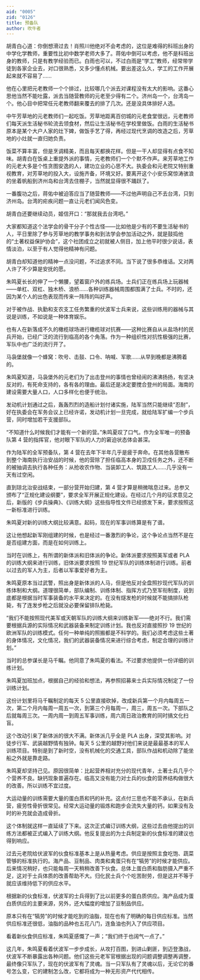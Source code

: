 ```yaml
---
aid: "0005"
zid: "0126"
title: 预备队
author: 吹牛者
---
```


胡青白心道：你倒想滑过去！肖照川他绝对不会考虑的，这位是难得的科班出身的中学化学教师，重要性比初中数学老师大多了。蒋佑中倒可以考虑，他不是科班出身的教师，只是有教学经验而已。白雨也可以，不过白雨是“学工”教师，经常带学徒到各家企业去，对口很熟悉，又多少懂点机械。要出差这么久，学工的工作开展起来就不容易了……

他在心里把元老教师一个个排过，比较哪几个派去对课程没有太大的影响。这番心思他当然不能吐露，派去当随营教师的元老至少得有二个。济州岛一个，台湾岛一个。他心目中把常任元老教师翻来覆去的排了几次。还是没具体排好人选。

中午芳草地的元老教师们一起吃饭。芳草地距离百仞城的元老食堂很远，元老教师们每天派生活秘书轮流去领食材，然后让生活秘书在学校里做饭。白雨的生活秘书原本是某个大户人家的灶下婢，做饭手艺了得，再经过现代烹调的改造之后，芳草地的小灶就一直归她负责。

饭菜不算丰富，但是烹调精美，而且每天都换花样。但是一干人却显得有点食不知味。胡青白在饭桌上重提外派的事情，元老教师们一个个默不作声。来芳草地工作的元老大多是个性贪图安逸的人，建功立业的心思不大。执委会和元老院又特别重视教育，对芳草地的投入大，设施齐备，环境又好。要离开这个小安乐窝惊涛骇浪的坐着帆船到济州岛和台湾去住棚子，当然就显得很不踊跃了。

一番腹功之后，蒋佑中被迫答应当了随营教师——不过他声明自己不去台湾，只到济州岛。台湾的疟疾问题一直让元老们闻风色变。

胡青白还要继续动员，姬信开口：“那就我去台湾吧。”

大家都知道这个法学会的骨干分子个性古怪——比如他是少有的不要生活秘书的人，平日里除了参与芳草地的教学事务和到法学会参加活动之外，就是鼓捣他的“土著权益保护协会”，这个社团成立之初就被人侧目，加上他平时很少说话，表情淡泊，以至于有人觉得他精神有问题。

胡青白却知道他的精神一点没问题，不过追求不同。当下说了很多恭维话。又对两人许了不少算是安抚的愿。

朱鸣夏长长的伸了一个懒腰，望着窗户外的练兵场。士兵们正在练兵场上玩器械——单杠、双杠、独木桥、浪桥……各种训练器械周围都围满了士兵。不时的，还因为某个人的出色表现而传来一阵阵的叫好声。

对于被作战、执勤和支农支工任务繁重的伏波军士兵来说，这些训练用的器械与其说是训练，不如说是一种体育娱乐。

也有人在新落成不久的橄榄球场进行橄榄球对抗赛——这种比赛自从从盐场村的民兵开始，已经广泛的流行到临高的各个角落。作为一种组织性对抗性极强的比赛，军队中也广泛的流行开了。

马袅堡就像一个蜂窝：吹号、击鼓、口令、呐喊、军歌……从早到晚都是沸腾着的。

朱鸣夏知道，马袅堡外的元老们为了出击登州的事情也曾经闹的沸沸扬扬，有坚决反对的，有死命支持的，各有各的理由。最后还是决定要搅合登州的局面。海南的建设需要大量人口，人口多样化也便于统治。

发动机计划通过之后，轰轰烈烈的造船计划付诸实施，陆军当然只能继续“忍耐”，好在执委会在军务会议上已经许诺，发动机计划一旦完成，就给陆军扩编一个步兵营，同时增加若干支援部队。

“不知道什么时候我们才能有一个新的营。”朱鸣夏叹了口气。作为全军唯一的预备队第 4 营的指挥官，他对眼下军队的人力的窘迫状态体会甚深。

作为陆军的全军预备队，第 4 营在去年下半年几乎是疲于奔命。在其他各营散布到整个海南执行治安战的时候，他的营除了担任临高本身的卫戍任务之外，还不断的被抽调去执行各种任务：从抢收农作物、当装卸工人、筑路工人……几乎没有一天有过空闲。

直到琼北治安战结束，一部分营开始归建，第 4 营才算是稍微喘息过来。总参又颁布了“正规化建设纲要”，要求全军开展正规化建设。在经过几个月的征求意见之后，新版的《步兵操典》、《训练大纲》这些指导性文件已经颁发下来，要求按照这一新标准进行训练。

朱鸣夏对新的训练大纲比较满意。起码，现在的军事训练算是有了谱。

这让他想起新军刚组建的时候，也是经过一番激烈的争论，这个争论点当然不是在是否组建方面，而是在如何训练上。

当时在训练上，有所谓的新体派和旧体派的争论。新体派要求按照美军或者 PLA 的训练大纲来进行训练，旧体派要求按照 19 世纪军队的训练体制进行训练。前者以过去的军人为主，后者以军事爱好者为主。

朱鸣夏原本当过武警，照出身是新体派的人马，但是他反对全盘照抄现代军队的训练体制和大纲。道理很简单，部队编制、训练体制、指挥方式乃至军衔制度，说到底都是根据当时军事装备的水平来决定的。在没有燧发枪的时候就不能搞排队枪毙，有了连发步枪之后就没必要保留排队枪毙。

“我们不能按照现代美军或天朝军队的训练大纲来训练新军——绝对不行。我们需要根据兵源的实际情况和武器装备来制定训练计划。我也反对直接照抄 19 世纪的欧洲军队的训练模式。任何一种单纯的照搬都是不科学的。我们必须考虑这些土著的身体情况，文化情况，我们的武器装备情况来进行综合考虑，制定合理的训练计划。”

当时的总参谋长是马千瞩。他同意了朱鸣夏的看法。不过要求他提供一份详细的训练计划。

朱鸣夏加班加点，根据自己的经验和想法，再参照招募来士兵实际情况制定了一份训练计划。

这份计划里将马千瞩制定的每天 5 公里直接砍掉，改成新兵第一个月内每周五一次，第二个月内每周一周五一次，到第三个月每周一，周三，周五一次。下部队之后就每周三次。一周内周一到周五军事训练，周六周日政治教育的同时搞文化扫盲。

这个改动引来了新体派的很大不满。新体派几乎全是 PLA 出身，深受其影响。对徒步行军、武装越野情有独钟。每天 5 公里的越野对他们来说是最最基本的军人训练项目。特别是到了新时空，没有机械化的交通工具，部队作战和机动除了能坐船之外就是靠走路。

朱鸣夏却坚持己见。原因很简单：比起营养相对充分的现代青年，土著士兵几乎个个营养不良。缺钙现象普遍存在。临高又没有能力对士兵的伙食的营养结构做很大的改善。所以训练不宜过度。

大运动量的训练需要大量的蛋白质和钙的补充。这点付三思也不能不承认，在新兵营，疲劳性骨折很常见。经常大运动量的锻炼和跑步会流失大量的钙，如果没有及时的补充就会造成骨折。

这个体制就这样一直延续了下来。这次正式编订训练大纲，这些过去由他提出的训练方法都被正式编入了训练大纲。他反复提出的为士兵制定新的伙食标准的建议也得到响应。

过去元老院给伏波军的伙食标准基本上是从热量考虑。供应是按照主食吃饱、蔬菜管够的标准执行的。海产品、豆制品、肉类和禽蛋只有在“犒劳”的时候才能供应。后来情况稍好，也只能每周一天稍稍改善下伙食。总体上蛋白质和脂肪摄入严重不足，这对于士兵体质的改善帮助不大。归化民士兵个个吃苦耐劳，但是这并不等于就应该维持低下的供应水平。

根据新的伙食标准，伏波军的士兵得到了比以前更多的蛋白质供应。海产品成为蛋白质供应的主要来源，另外，还大幅度的增加了豆制品供应。

原本只有在“犒劳”的时候才能吃到的油脂，现在也有了明确的每日供应标准。当然供应标准还很低，油脂的品种也五花八门，连鱼油也列入了供应项目。

看着新伙食供应标准，朱鸣夏感慨了一声；“我们终于也阔气一点了。”

这几年，朱鸣夏看着伏波军一步步成长，从攻打百图，到进山剿匪，到迈登激战，伏波军不断暴露出各种问题。他们这些元老军官根据出现的问题调整调整再调整，最终像只军队了，现在的伏波军有了灵魂。当一只军队有了灵魂以后，无论它的番号怎么变，它的建制怎么改，它都将成为一种无形资产代代相传。
